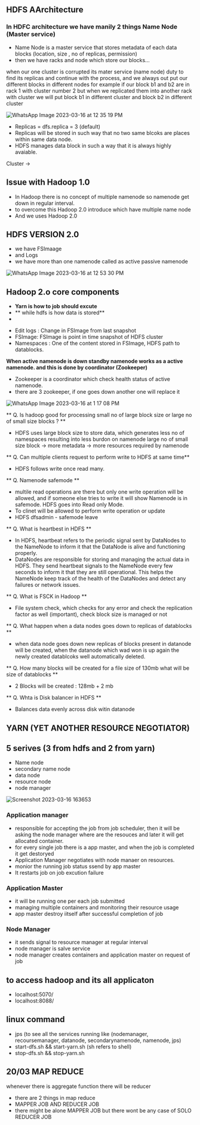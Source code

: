 ## HDFS AArchitecture

### In HDFC architecture we have manily 2 things Name Node (Master service)
- Name Node is a master service that stores metadata of each data blocks (location, size , no of replicas, permission)
- then we have racks and node which store our blocks...

when our one cluster is corrupted its mater service (name node) duty to find its replicas and continue with the process, and we always
out put our different blocks in different nodes for example if our block b1 and b2 are in rack 1 with cluster number 2 but when we replicated 
them into another rack with cluster we will put block b1 in different cluster and block b2 in different cluster 

![WhatsApp Image 2023-03-16 at 12 35 19 PM](https://user-images.githubusercontent.com/54886608/225540343-d110c80f-adea-4cb9-b8ed-3dc68ac56913.jpeg)


- Replicas = dfs.replica = 3 (default)
- Replicas will be stored in such way that no two same blcoks are places within same data node.
- HDFS manages data block in such a way that it is always highly avaiable.


Cluster -> 



## Issue with Hadoop 1.0
- In Hadoop there is no concept of multiple namenode so namenode get down in regular interval.
- to overcome this Hadoop 2.0 introduce which have multiple name node
- And we uses Hadoop 2.0

## HDFS VERSION 2.0
- we have FSImaage
- and Logs
- we have more than one namenode called as active passive namenode

![WhatsApp Image 2023-03-16 at 12 53 30 PM](https://user-images.githubusercontent.com/54886608/225543763-a017d15a-bc14-4890-b0a9-e2f2c2dcc41a.jpeg)

## Hadoop 2.o core components
- **Yarn is how to job should excute**
- ** while hdfs is how data is stored**
- 


* Edit logs : Change in FSImage from last snapshot
* FSImage: FSImage is point in time snapshot of HDFS cluster
* Namespaces : One of the content stored in FSImage, HDFS path to datablocks.

**When active namenode is down standby namenode works as a active namenode. and this is done by  coordinator (Zookeeper)**
- Zookeeper is a coordinator which check health status of active namenode.
- there are 3 zookeeper, if one goes down another one will replace it

![WhatsApp Image 2023-03-16 at 1 17 08 PM](https://user-images.githubusercontent.com/54886608/225549257-0e7e4597-bf04-4a92-a6d9-d9bbf3c8d75b.jpeg)

** Q. Is hadoop good for processing small no of large block size or large no of small size blocks ? **
- HDFS uses large block size to store data, which generates less no of namespaces resulting into less burdon on namenode
large no of small size block -> more metadata -> more resources required by namenode

** Q. Can multiple clients request to perform write to HDFS at same time**
- HDFS follows write once read many.

** Q. Namenode safemode **
- multile read operations are there but only one write operation will be allowed, and if someone else tries to write it will show Namenode is in safemode. HDFS goes into Read only Mode.
- To clinet will be allowed to perform write operation or update
- HDFS dfsadmin - safemode leave

** Q. What is heartbest in HDFS **
- In HDFS, heartbeat refers to the periodic signal sent by DataNodes to the NameNode to inform it that the DataNode is alive and functioning properly.
- DataNodes are responsible for storing and managing the actual data in HDFS. They send heartbeat signals to the NameNode every few seconds to inform it that they are still operational. This helps the NameNode keep track of the health of the DataNodes and detect any failures or network issues.

** Q. What is FSCK in Hadoop **
- File system check, which checks for any error and check the replication factor as well (important), check block size is managed or not

** Q. What happen when a data nodes goes down to replicas of datablocks **
- when data node goes down new replicas of blocks present in datanode will be created, when the datanode which wad won is up again the newly created datablcoks well automatically deleted.

** Q. How many blocks will be created for a file size of 130mb what will be size of datablocks **
- 2 Blocks will be created : 128mb + 2 mb

** Q. Whta is Disk balancer in HDFS **
- Balances data evenly across disk witin datanode

## YARN (YET ANOTHER RESOURCE NEGOTIATOR)

## 5 serives (3 from hdfs and 2 from yarn)
- Name node
- secondary name node
- data node
- resource node
- node manager

![Screenshot 2023-03-16 163653](https://user-images.githubusercontent.com/54886608/225600404-87ecc2cb-fbf7-47e7-b0ac-39d9e8d7c6d8.png)


### Application manager 
- responsible for accepting the job from job scheduler, then it will be asking the node manager where are the resouces and later it will get allocated container.
- for every single job there is a app master, and when the job is completed it get destoryed
- Application Manager negotiates with node manaer on resources.
- monior the running job status ssend by app master
- It restarts job on job excution failure


### Application Master
- it will be running one per each job submitted
- managing multiple containers and monitoring their resource usage
- app master destroy iitself after successful completion of job

### Node Manager
- it sends signal to resource manager at regular interval
- node manager is salve service
- node manager creates containers and application master on request of job 


## to access hadoop and its all applicaton
- localhost:5070/
- localhost:8088/

## linux command
- jps (to see all the services running like (nodemanager, recoursemanager, datanode, secondarynamenode, namenode, jps)
- start-dfs.sh && start-yarn.sh (sh refers to shell)
- stop-dfs.sh && stop-yarn.sh

## 20/03 MAP REDUCE
whenever there is aggregate function there will be reducer

- there are 2 things in map reduce
- MAPPER JOB AND REDUCER JOB
- there might be alone MAPPER JOB but there wont be any case of SOLO REDUCER JOB 

